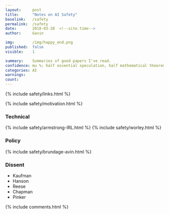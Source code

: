 ```yaml
---
layout:     post
title:      "Notes on AI Safety"
baselink:   /safety
permalink:  /safety
date:       2018-03-28  <!--site.time-->
author:     Gavin

img:        /img/happy_end.png
published:	false
visible: 	1

summary:    Summaries of good papers I've read.
confidence:	mu %; half essential speculation, half mathematical theorems.
categories: AI
warnings:	
count:		
---
```


{%		include safety/links.html				%}


{%	include safety/motivation.html 			%}


<div class="accordion">

<h3>Technical</h3>
<div>
	{%	include safety/armstrong-IRL.html 		%}
	{%	include safety/worley.html		%}
</div>


<h3>Policy</h3>
<div>
	{%	include safety/brundage-avin.html		%}

</div>

<h3>Dissent</h3>
<div>
	<ul>
		<li>Kaufman</li>
		<li>Hanson</li>
		<li>Reese</li>
		<li>Chapman</li>
		<li>Pinker</li>
</div>

</div>



{%  include comments.html %}